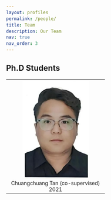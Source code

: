 ```yaml
---
layout: profiles
permalink: /people/
title: Team
description: Our Team
nav: true
nav_order: 3
---
```




## Ph.D Students
<table  rules="none">
  <tr>
  <td  width="255" align="center">
      <center>
        <img src="../assets/img/people_imgs/tanchuangchuang.jpg" width=180 />
        <br/>
        <font>Chuangchuang Tan (co-supervised)</font><br/>
                2021
      </center>
    </td>
  </tr>
</table>
